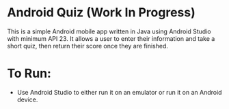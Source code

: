# Android Quiz (Work In Progress)
This is a simple Android mobile app written in Java using Android Studio with minimum API 23. It allows a user to enter their information and take a short quiz, then return their score once they are finished.

# To Run:
- Use Android Studio to either run it on an emulator or run it on an Android device.
